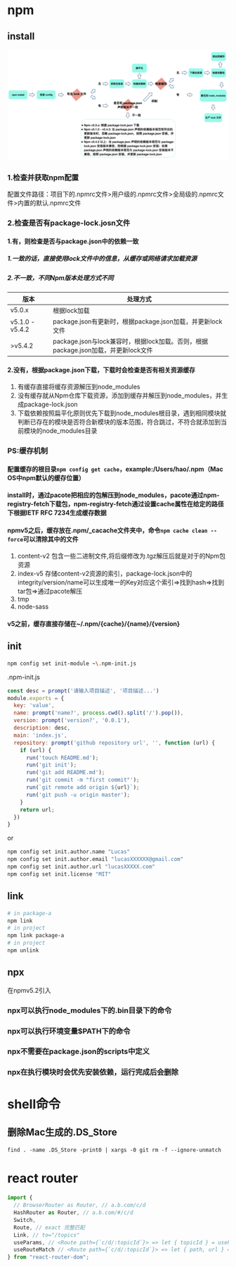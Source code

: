 # npm
## install
![install](../../../assets/img/npm_install.png)
### 1.检查并获取npm配置
配置文件路径：项目下的.npmrc文件>用户级的.npmrc文件>全局级的.npmrc文件>内置的默认.npmrc文件
### 2.检查是否有package-lock.josn文件
#### 1.有，则检查是否与package.json中的依赖一致
##### 1.一致的话，直接使用lock文件中的信息，从缓存或网络请求加载资源
##### 2.不一致，不同Npm版本处理方式不同
| 版本 | 处理方式 |
| --- | --- |
| v5.0.x | 根据lock加载 |
| v5.1.0 - v5.4.2 | package.json有更新时，根据package.json加载，并更新lock文件 |
| >v5.4.2 | package.json与lock兼容时，根据lock加载。否则，根据package.json加载，并更新lock文件 |
#### 2.没有，根据package.json下载，下载时会检查是否有相关资源缓存
1. 有缓存直接将缓存资源解压到node_modules
2. 没有缓存就从Npm仓库下载资源，添加到缓存并解压到node_modules，并生成package-lock.json
3. 下载依赖按照扁平化原则优先下载到node_modules根目录，遇到相同模块就判断已存在的模块是否符合新模块的版本范围，符合跳过，不符合就添加到当前模块的node_modules目录
### PS:缓存机制
#### 配置缓存的根目录`npm config get cache`，example:/Users/hao/.npm（Mac OS中npm默认的缓存位置）
#### install时，通过pacote把相应的包解压到node_modules，pacote通过npm-registry-fetch下载包，npm-registry-fetch通过设置cache属性在给定的路径下根据IETF RFC 7234生成缓存数据
#### npmv5之后，缓存放在.npm/_cacache文件夹中，命令`npm cache clean --force`可以清除其中的文件
1. content-v2 包含一些二进制文件,将后缀修改为.tgz解压后就是对于的Npm包资源
2. index-v5 存储content-v2资源的索引，package-lock.json中的integrity/version/name可以生成唯一的Key对应这个索引=>找到hash=>找到tar包=>通过pacote解压
3. tmp
4. node-sass
#### v5之前，缓存直接存储在~/.npm/{cache}/{name}/{version}

## init
```bash
npm config set init-module ~\.npm-init.js
```
.npm-init.js
```js
const desc = prompt('请输入项目描述', '项目描述...')
module.exports = {
  key: 'value',
  name: prompt('name?', process.cwd().split('/').pop()),
  version: prompt('version?', '0.0.1'),
  description: desc,
  main: 'index.js',
  repository: prompt('github repository url', '', function (url) {
    if (url) {
      run('touch README.md');
      run('git init');
      run('git add README.md');
      run('git commit -m "first commit"');
      run(`git remote add origin ${url}`);
      run('git push -u origin master');
    }
    return url;
  })
}
```
or
```bash
npm config set init.author.name "Lucas"
npm config set init.author.email "lucasXXXXXX@gmail.com"
npm config set init.author.url "lucasXXXXX.com"
npm config set init.license "MIT"
```

## link
```bash
# in package-a
npm link
# in project
npm link package-a
# in project
npm unlink
```

## npx
在npmv5.2引入
### npx可以执行node_modules下的.bin目录下的命令
### npx可以执行环境变量$PATH下的命令
### npx不需要在package.json的scripts中定义
### npx在执行模块时会优先安装依赖，运行完成后会删除

# shell命令
## 删除Mac生成的.DS_Store
`find . -name .DS_Store -print0 | xargs -0 git rm -f --ignore-unmatch`

# react router
```js
import {
  // BrowserRouter as Router, // a.b.com/c/d
  HashRouter as Router, // a.b.com/#/c/d
  Switch, 
  Route, // exact 完整匹配
  Link, // to="/topics"
  useParams, // <Route path={`c/d/:topicId`}> => let { topicId } = useParams()
  useRouteMatch // <Route path={`c/d/:topicId`}> => let { path, url } = useRouteMatch(); => c/d
} from "react-router-dom";
```